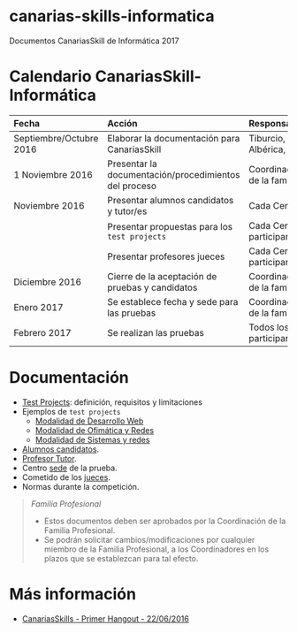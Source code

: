 # canarias-skills-informatica

Documentos CanariasSkill de Informática 2017

# Calendario CanariasSkill-Informática

| Fecha           | Acción | Responsable/s |
| :-------------- | :----- | :------------ |
| Septiembre/Octubre 2016 | Elaborar la documentación para CanariasSkill | Tiburcio, Albérica, David |
| 1 Noviembre 2016| Presentar la documentación/procedimientos del proceso | Coordinación de la familia |
| Noviembre 2016  | Presentar alumnos candidatos y tutor/es | Cada Centro |
|                 | Presentar propuestas para los `test projects` | Cada Centro participante |
|                 | Presentar profesores jueces | Cada Centro participante |
| Diciembre 2016  | Cierre de la aceptación de pruebas y candidatos | Coordinación de la familia |
| Enero 2017      | Se establece fecha y sede para las pruebas | Coordinación de la familia |
| Febrero 2017    | Se realizan las pruebas | Todos los participantes |

# Documentación

* [Test Projects](./docs/test-projects.md): definición, requisitos y limitaciones
* Ejemplos de `test projects`
    * [Modalidad de Desarrollo Web](./test-projects/desarrollo-web)   
    * [Modalidad de Ofimática y Redes](./test-projects/ofimatica-y-redes)   
    * [Modalidad de Sistemas y redes](./test-projects/sistemas-y-redes)
* [Alumnos candidatos](./docs/alumnos.md).
* [Profesor Tutor](./docs/tutores.md).
* Centro [sede](./docs/sede.md) de la prueba.
* Cometido de los [jueces](./docs/jueces.md).
* Normas durante la competición.

> *Familia Profesional*
>
> * Estos documentos deben ser aprobados por la Coordinación de la Familia Profesional.
> * Se podrán solicitar cambios/modificaciones por cualquier miembro de la Familia
Profesional, a los Coordinadores en los plazos que se establezcan para tal efecto.

# Más información

* [CanariasSkills - Primer Hangout - 22/06/2016](https://www.youtube.com/watch?v=-zARtTfaWbY)
